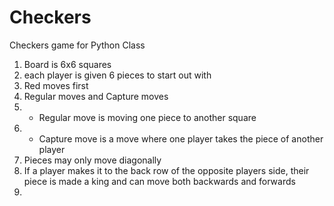 # Checkers
Checkers game for Python Class

1. Board is 6x6 squares
2. each player is given 6 pieces to start out with 
3. Red moves first
4. Regular moves and Capture moves 
5.  - Regular move is moving one piece to another square
6.  - Capture move is a move where one player takes the piece of another player 
7.  Pieces may only move diagonally 
8.  If a player makes it to the back row of the opposite players side, their piece is made a king and can move both backwards and forwards 
9.  
